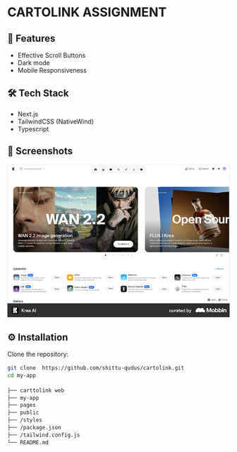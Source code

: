 # CARTOLINK ASSIGNMENT

## 🚀 Features
- Effective Scroll Buttons
- Dark mode
- Mobile Responsiveness

## 🛠️ Tech Stack
- Next.js
- TailwindCSS (NativeWind)
- Typescript

## 📸 Screenshots
![Home Screen](./public/ss.png)

## ⚙️ Installation

Clone the repository:
```bash
git clone  https://github.com/shittu-qudus/cartolink.git
cd my-app

├── carttolink web
├── my-app
├── pages
├── public
├── /styles    
├── /package.json       
├── /tailwind.config.js      
└── README.md
